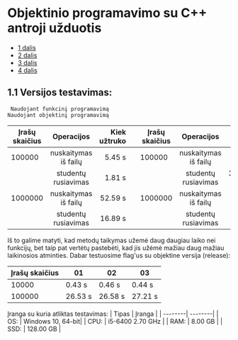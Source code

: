 # Objektinio programavimo su C++ antroji užduotis

* [1 dalis](https://github.com/Hurabashi/oop-part-two/tree/V1.1)
* [2 dalis](https://github.com/Hurabashi/oop-part-two/tree/V1.2)
* [3 dalis](https://github.com/Hurabashi/oop-part-two/tree/V1.5)
* [4 dalis](https://github.com/Hurabashi/oop-part-two/tree/V2.0)

## 1.1 Versijos testavimas:
     Naudojant funkcinį programavimą                                          Naudojant objektinį programavimą    

|      Įrašų skaičius       |    Operacijos    | Kiek užtruko | |     Įrašų skaičius   |    Operacijos    | Kiek užtruko | |
|---------------------|:------------------:|--------------:|-------------------------|---------------------|:------------------:|--------------:|---------------------|
| 100000 |    nuskaitymas iš failų   | 5.45 s | | 100000 |    nuskaitymas iš failų   |   6.56 s | |
|      |    studentų rusiavimas    | 1.81 s | |      |    studentų rusiavimas    |   3006.34 s | |
| 1000000 |    nuskaitymas iš failų   | 52.59 s | | 1000000 |    nuskaitymas iš failų   |   58.88 s | |
|      |    studentų rusiavimas    | 16.89 s | |      |    studentų rusiavimas    |   >24 h | ||

Iš to galime matyti, kad metodų taikymas užemė daug daugiau laiko nei funkcijų, bet taip pat vertėtų pastebėti, kad jis užėmė mažiau daug mažiau laikinosios atminties.
Dabar testuosime flag'us su objektine versija (release):

|    Įrašų skaičius  | 01 | 02 | 03 |
|----------------------|----|----|----|
| 10000  | 0.43 s  | 0.46 s| 0.44 s|
| 100000 | 26.53 s | 26.58 s| 27.21 s|


   Įranga su kuria atliktas testavimas:
| Tipas | Įranga |
| --------| --------|
| OS: | Windows 10, 64-bit|
| CPU: | i5-6400 2.70 GHz |
| RAM: | 8.00 GB |
| SSD: | 128.00 GB |

